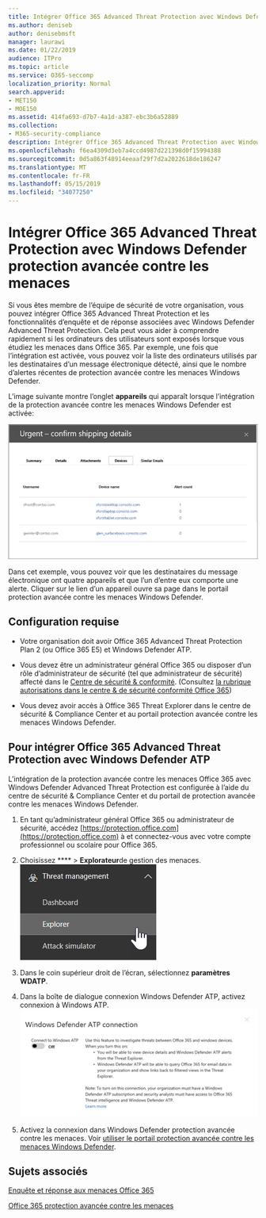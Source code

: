 ```yaml
---
title: Intégrer Office 365 Advanced Threat Protection avec Windows Defender protection avancée contre les menaces
ms.author: deniseb
author: denisebmsft
manager: laurawi
ms.date: 01/22/2019
audience: ITPro
ms.topic: article
ms.service: O365-seccomp
localization_priority: Normal
search.appverid:
- MET150
- MOE150
ms.assetid: 414fa693-d7b7-4a1d-a387-ebc3b6a52889
ms.collection:
- M365-security-compliance
description: Intégrer Office 365 Advanced Threat Protection avec Windows Defender protection avancée contre les menaces pour consulter des informations plus détaillées sur la gestion des menaces.
ms.openlocfilehash: f6ea4309d3eb7a4ccd4987d221398d0f15994388
ms.sourcegitcommit: 0d5a863f48914eeaaf29f7d2a2022618de186247
ms.translationtype: MT
ms.contentlocale: fr-FR
ms.lasthandoff: 05/15/2019
ms.locfileid: "34077250"
---
```

# <a name="integrate-office-365-advanced-threat-protection-with-windows-defender-advanced-threat-protection"></a>Intégrer Office 365 Advanced Threat Protection avec Windows Defender protection avancée contre les menaces

Si vous êtes membre de l’équipe de sécurité de votre organisation, vous pouvez intégrer Office 365 Advanced Threat Protection et les fonctionnalités d’enquête et de réponse associées avec Windows Defender Advanced Threat Protection. Cela peut vous aider à comprendre rapidement si les ordinateurs des utilisateurs sont exposés lorsque vous étudiez les menaces dans Office 365. Par exemple, une fois que l’intégration est activée, vous pouvez voir la liste des ordinateurs utilisés par les destinataires d’un message électronique détecté, ainsi que le nombre d’alertes récentes de protection avancée contre les menaces Windows Defender.
  
L’image suivante montre l’onglet **appareils** qui apparaît lorsque l’intégration de la protection avancée contre les menaces Windows Defender est activée: 
  
![Lorsque l’ATP Windows Defender est activé, vous pouvez voir une liste des ordinateurs avec des alertes.](media/fec928ea-8f0c-44d7-80b9-a2e0a8cd4e89.PNG)
  
Dans cet exemple, vous pouvez voir que les destinataires du message électronique ont quatre appareils et que l’un d’entre eux comporte une alerte. Cliquer sur le lien d’un appareil ouvre sa page dans le portail protection avancée contre les menaces Windows Defender.
  
## <a name="requirements"></a>Configuration requise

- Votre organisation doit avoir Office 365 Advanced Threat Protection Plan 2 (ou Office 365 E5) et Windows Defender ATP.
    
- Vous devez être un administrateur général Office 365 ou disposer d’un rôle d’administrateur de sécurité (tel que administrateur de sécurité) affecté dans le [Centre de sécurité &amp; conformité](https://protection.office.com). (Consultez [la rubrique autorisations dans le centre &amp; de sécurité conformité Office 365](permissions-in-the-security-and-compliance-center.md))
    
- Vous devez avoir accès à Office 365 Threat Explorer dans le centre de sécurité & Compliance Center et au portail protection avancée contre les menaces Windows Defender.
    
## <a name="to-integrate-office-365-advanced-threat-protection-with-windows-defender-atp"></a>Pour intégrer Office 365 Advanced Threat Protection avec Windows Defender ATP

L’intégration de la protection avancée contre les menaces Office 365 avec Windows Defender Advanced Threat Protection est configurée à l’aide du centre de sécurité & Compliance Center et du portail de protection avancée contre les menaces Windows Defender.
  
1. En tant qu’administrateur général Office 365 ou administrateur de sécurité, accédez [https://protection.office.com](https://protection.office.com) à et connectez-vous avec votre compte professionnel ou scolaire pour Office 365. 
    
2. Choisissez **** \> **Explorateur**de gestion des menaces.<br>![Explorateur dans le menu gestion des menaces](media/ThreatMgmt-Explorer-nav.png)<br>
    
3. Dans le coin supérieur droit de l’écran, sélectionnez **paramètres WDATP**.
    
4. Dans la boîte de dialogue connexion Windows Defender ATP, activez connexion à Windows ATP.<br>![Connexion ATP Windows Defender](media/Explorer-WDATPConnection-dialog.png)<br>
    
5. Activez la connexion dans Windows Defender protection avancée contre les menaces. Voir [utiliser le portail protection avancée contre les menaces Windows Defender](https://go.microsoft.com/fwlink/?linkid=859690).

  
## <a name="related-topics"></a>Sujets associés

[Enquête et réponse aux menaces Office 365](office-365-ti.md)
  
[Office 365 protection avancée contre les menaces](office-365-atp.md)
  

